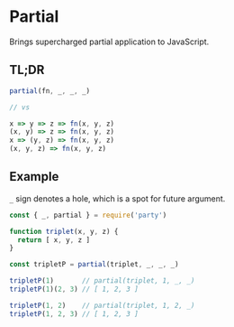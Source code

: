 # Partial

Brings supercharged partial application to JavaScript.

## TL;DR

```js
partial(fn, _, _, _)

// vs

x => y => z => fn(x, y, z)
(x, y) => z => fn(x, y, z)
x => (y, z) => fn(x, y, z)
(x, y, z) => fn(x, y, z)
```

## Example

`_` sign denotes a hole, which is a spot for future argument.

```js
const { _, partial } = require('party')

function triplet(x, y, z) {
  return [ x, y, z ]
}

const tripletP = partial(triplet, _, _, _)

tripletP(1)       // partial(triplet, 1, _, _)
tripletP(1)(2, 3) // [ 1, 2, 3 ]

tripletP(1, 2)    // partial(triplet, 1, 2, _)
tripletP(1, 2, 3) // [ 1, 2, 3 ]
```
